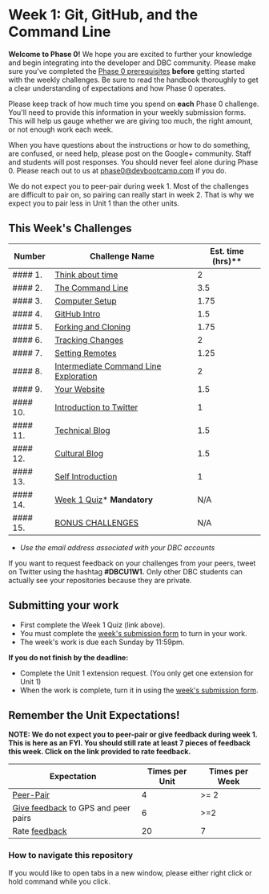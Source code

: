 # Week 1: Git, GitHub, and the Command Line

**Welcome to Phase 0!** We hope you are excited to further your knowledge and begin integrating into the developer and DBC community. Please make sure you've completed the [Phase 0 prerequisites](https://github.com/Devbootcamp/phase-0-handbook/blob/master/phase-0-prerequisites.md) **before** getting started with the weekly challenges. Be sure to read the handbook thoroughly to get a clear understanding of expectations and how Phase 0 operates.

Please keep track of how much time you spend on **each** Phase 0 challenge. You'll need to provide this information in your weekly submission forms. This will help us gauge whether we are giving too much, the right amount, or not enough work each week.

When you have questions about the instructions or how to do something, are confused, or need help, please post on the Google+ community. Staff and students will post responses. You should never feel alone during Phase 0. Please reach out to us at <phase0@devbootcamp.com> if you do.

We do not expect you to peer-pair during week 1. Most of the challenges are difficult to pair on, so pairing can really start in week 2. That is why we expect you to pair less in Unit 1 than the other units.

## This Week's Challenges
Number | Challenge Name | Est. time (hrs)**
--|----------------|----------
#### 1. |[Think about time](think-about-time) | 2
#### 2. |[The Command Line](command-line) | 3.5
#### 3. |[Computer Setup](computer-setup) | 1.75
#### 4. |[GitHub Intro](github-intro) | 1.5
#### 5. |[Forking and Cloning](fork-clone) | 1.75
#### 6. |[Tracking Changes](tracking-changes) | 2
#### 7. |[Setting Remotes](set-remotes) | 1.25
#### 8. |[Intermediate Command Line Exploration](cli-exploration) | 2
#### 9. |[Your Website](new-repo) | 1.5
#### 10.|[Introduction to Twitter](twitter-intro.md) | 1
#### 11.|[Technical Blog](technical-blog.md) | 1.5
#### 12.|[Cultural Blog](cultural-blog.md) | 1.5
#### 13.|[Self Introduction](self-introduction.md) | 1
#### 14.|[Week 1 Quiz](https://www.classmarker.com/online-test/start/?quiz=xkn551f34857155c)* **Mandatory** | N/A
#### 15.|[BONUS CHALLENGES](BONUS-Challenges) | N/A

* *Use the email address associated with your DBC accounts*

If you want to request feedback on your challenges from your peers, tweet on Twitter using the hashtag **#DBCU1W1.** Only other DBC students can actually see your repositories because they are private.

## Submitting your work
- First complete the Week 1 Quiz (link above).
- You must complete the [week's submission form](http://apply.devbootcamp.com) to turn in your work.
- The week's work is due each Sunday by 11:59pm.

**If you do not finish by the deadline:**
- Complete the Unit 1 extension request. (You only get one extension for Unit 1)
- When the work is complete, turn it in using the [week's submission form](http://apply.devbootcamp.com).

## Remember the Unit Expectations!

**NOTE: We do not expect you to peer-pair or give feedback during week 1. This is here as an FYI. You should still rate at least 7 pieces of feedback this week. Click on the link provided to rate feedback.**

Expectation | Times per Unit | Times per Week
------------|----------|---------
[Peer-Pair](https://github.com/Devbootcamp/phase-0-handbook/blob/master/peer-pairing-sessions.md) | 4 | >= 2
[Give feedback](https://socrates.devbootcamp.com/feedback/new) to GPS and peer pairs | 6 | >=2
Rate [feedback](https://socrates.devbootcamp.com/feedback) | 20 | 7


### How to navigate this repository
If you would like to open tabs in a new window, please either right click or hold command while you click.
